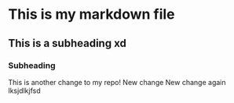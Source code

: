 # This is my markdown file
## This is a subheading xd
### Subheading
This is another change to my repo!
New change
New change again lksjdlkjfsd
